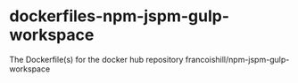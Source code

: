 # dockerfiles-npm-jspm-gulp-workspace
The Dockerfile(s) for the docker hub repository francoishill/npm-jspm-gulp-workspace
